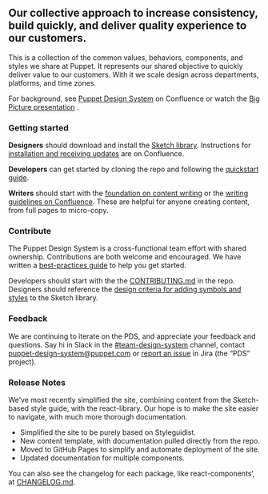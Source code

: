 ## Our collective approach to increase consistency, build quickly,  and deliver quality experience to our customers.
This is a collection of the common values, behaviors, components, and styles we share at Puppet. It represents our shared objective to quickly deliver value to our customers. With it we scale design across departments, platforms, and time zones.

For background, see [Puppet Design System](https://confluence.puppetlabs.com/display/PDS) on Confluence or watch the [Big Picture presentation](https://primetime.bluejeans.com/a2m/events/playback/33fcd61c-3ad2-4413-9393-cc216551d61b) .

### Getting started
**Designers** should download and install the [Sketch library](https://github.com/puppetlabs/design-system/blob/master/packages/design-assets/puppet-ui-library.sketch). Instructions for [installation and receiving updates](https://confluence.puppetlabs.com/display/UXT/Design+System+Sketch+library) are on Confluence.

**Developers** can get started by cloning the repo and following the [quickstart guide](https://github.com/puppetlabs/design-system).

**Writers** should start with the [foundation on content writing](/ContentWriting) or the [writing guidelines on Confluence](https://confluence.puppetlabs.com/display/Writing/Puppet+content+style+guide). These are helpful for anyone creating content, from full pages to micro-copy.

### Contribute
The Puppet Design System is a cross-functional team effort with shared ownership. Contributions are both welcome and encouraged.  We have written a [best-practices guide](https://github.com/puppetlabs/design-system/wiki) to help you get started.

Developers should start with the the [CONTRIBUTING.md](https://github.com/puppetlabs/design-system/blob/master/CONTRIBUTING.md) in the repo. Designers should reference the [design criteria for adding symbols and styles](https://github.com/puppetlabs/design-system/wiki/Design-criteria) to the Sketch library.

### Feedback
We are continuing to iterate on the PDS, and appreciate your feedback and questions. Say hi in Slack in the [#team-design-system](https://puppet.slack.com/messages/CFFECRQAY) channel, contact [puppet-design-system@puppet.com](mailto:puppet-design-system@puppet.com) or [report an issue](https://tickets.puppetlabs.com/secure/CreateIssueDetails!init.jspa?pid=16902&issuetype=1&priority=6) in Jira (the “PDS” project).

### Release Notes
We’ve most recently simplified the site, combining content from the Sketch-based style guide, with the react-library. Our hope is to make the site easier to navigate, with much more thorough documentation.

* Simplified the site to be purely based on Styleguidist.
* New content template, with documentation pulled directly from the repo.
* Moved to GitHub Pages to simplify and automate deployment of the site.
* Updated documentation for multiple components.

You can also see the changelog for each package, like react-components’, at [CHANGELOG.md](https://github.com/puppetlabs/design-system/blob/master/packages/react-components/CHANGELOG.md).
